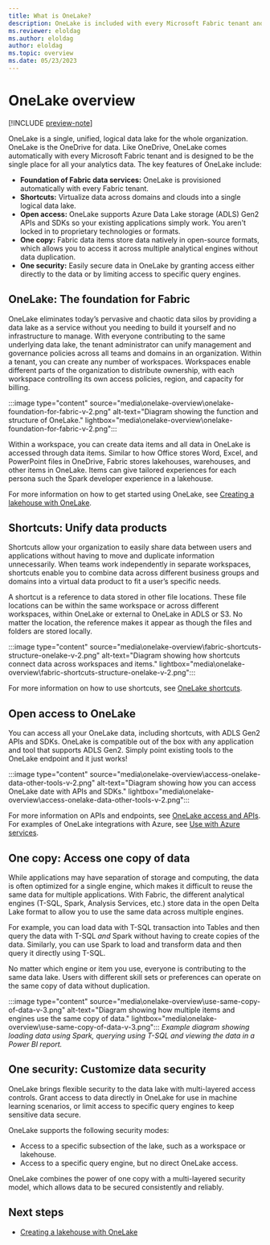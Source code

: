 ```yaml
---
title: What is OneLake?
description: OneLake is included with every Microsoft Fabric tenant and is designed to be the single place for all your analytics data. Learn more.
ms.reviewer: eloldag
ms.author: eloldag
author: eloldag
ms.topic: overview
ms.date: 05/23/2023
---
```


# OneLake overview

[!INCLUDE [preview-note](../includes/preview-note.md)]

OneLake is a single, unified, logical data lake for the whole organization. OneLake is the OneDrive for data. Like OneDrive, OneLake comes automatically with every Microsoft Fabric tenant and is designed to be the single place for all your analytics data. The key features of OneLake include:

- **Foundation of Fabric data services:** OneLake is provisioned automatically with every Fabric tenant.
- **Shortcuts:** Virtualize data across domains and clouds into a single logical data lake.
- **Open access:** OneLake supports Azure Data Lake storage (ADLS) Gen2 APIs and SDKs so your existing applications simply work. You aren't locked in to proprietary technologies or formats.
- **One copy:** Fabric data items store data natively in open-source formats, which allows you to access it across multiple analytical engines without data duplication.
- **One security:** Easily secure data in OneLake by granting access either directly to the data or by limiting access to specific query engines.

## OneLake: The foundation for Fabric

OneLake eliminates today’s pervasive and chaotic data silos by providing a data lake as a service without you needing to build it yourself and no infrastructure to manage. With everyone contributing to the same underlying data lake, the tenant administrator can unify management and governance policies across all teams and domains in an organization. Within a tenant, you can create any number of workspaces. Workspaces enable different parts of the organization to distribute ownership, with each workspace controlling its own access policies, region, and capacity for billing.

:::image type="content" source="media\onelake-overview\onelake-foundation-for-fabric-v-2.png" alt-text="Diagram showing the function and structure of OneLake." lightbox="media\onelake-overview\onelake-foundation-for-fabric-v-2.png":::

Within a workspace, you can create data items and all data in OneLake is accessed through data items. Similar to how Office stores Word, Excel, and PowerPoint files in OneDrive, Fabric stores lakehouses, warehouses, and other items in OneLake. Items can give tailored experiences for each persona such the Spark developer experience in a lakehouse.

For more information on how to get started using OneLake, see [Creating a lakehouse with OneLake](create-lakehouse-onelake.md).

## Shortcuts: Unify data products

Shortcuts allow your organization to easily share data between users and applications without having to move and duplicate information unnecessarily. When teams work independently in separate workspaces, shortcuts enable you to combine data across different business groups and domains into a virtual data product to fit a user’s specific needs.

A shortcut is a reference to data stored in other file locations. These file locations can be within the same workspace or across different workspaces, within OneLake or external to OneLake in ADLS or S3. No matter the location, the reference makes it appear as though the files and folders are stored locally.

:::image type="content" source="media\onelake-overview\fabric-shortcuts-structure-onelake-v-2.png" alt-text="Diagram showing how shortcuts connect data across workspaces and items." lightbox="media\onelake-overview\fabric-shortcuts-structure-onelake-v-2.png":::

For more information on how to use shortcuts, see [OneLake shortcuts](onelake-shortcuts.md).

## Open access to OneLake

You can access all your OneLake data, including shortcuts, with ADLS Gen2 APIs and SDKs.  OneLake is compatible out of the box with any application and tool that supports ADLS Gen2. Simply point existing tools to the OneLake endpoint and it just works!

:::image type="content" source="media\onelake-overview\access-onelake-data-other-tools-v-2.png" alt-text="Diagram showing how you can access OneLake date with APIs and SDKs." lightbox="media\onelake-overview\access-onelake-data-other-tools-v-2.png":::

For more information on APIs and endpoints, see [OneLake access and APIs](onelake-access-api.md). For examples of OneLake integrations with Azure, see [Use with Azure services](../placeholder.md).

## One copy: Access one copy of data

While applications may have separation of storage and computing, the data is often optimized for a single engine, which makes it difficult to reuse the same data for multiple applications. With Fabric, the different analytical engines (T-SQL, Spark, Analysis Services, etc.) store data in the open Delta Lake format to allow you to use the same data across multiple engines.

For example, you can load data with T-SQL transaction into Tables and then query the data with T-SQL *and* Spark without having to create copies of the data. Similarly, you can use Spark to load and transform data and then query it directly using T-SQL.

No matter which engine or item you use, everyone is contributing to the same data lake. Users with different skill sets or preferences can operate on the same copy of data without duplication.

:::image type="content" source="media\onelake-overview\use-same-copy-of-data-v-3.png" alt-text="Diagram showing how multiple items and engines use the same copy of data." lightbox="media\onelake-overview\use-same-copy-of-data-v-3.png":::
*Example diagram showing loading data using Spark, querying using T-SQL and viewing the data in a Power BI report.*

## One security: Customize data security

OneLake brings flexible security to the data lake with multi-layered access controls. Grant access to data directly in OneLake for use in machine learning scenarios, or limit access to specific query engines to keep sensitive data secure.

OneLake supports the following security modes:

- Access to a specific subsection of the lake, such as a workspace or lakehouse.
- Access to a specific query engine, but no direct OneLake access.

OneLake combines the power of one copy with a multi-layered security model, which allows data to be secured consistently and reliably.

## Next steps

- [Creating a lakehouse with OneLake](create-lakehouse-onelake.md)

